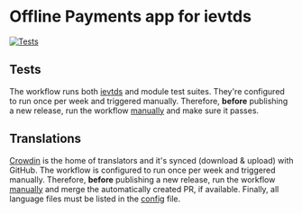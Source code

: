 ﻿# Offline Payments app for ievtds

[![Tests](https://github.com/ievtds/module-offline-payments/workflows/Tests/badge.svg?label=tests)](https://github.com/ievtds/module-offline-payments/actions)

## Tests

The workflow runs both [ievtds](https://github.com/ievtds/ievtds/tree/master/tests) and module test suites. They're configured to run once per week and triggered manually. Therefore, **before** publishing a new release, run the workflow [manually](https://github.com/ievtds/module-offline-payments/actions?query=workflow%3ATests) and make sure it passes.

## Translations

[Crowdin](https://crowdin.com/project/ievtds-apps) is the home of translators and it's synced (download & upload) with GitHub. The workflow is configured to run once per week and triggered manually. Therefore, **before** publishing a new release, run the workflow [manually](https://github.com/ievtds/module-offline-payments/actions?query=workflow%3ATranslations) and merge the automatically created PR, if available. Finally, all language files must be listed in the [config](https://github.com/ievtds/module-offline-payments/blob/master/crowdin.yml) file.
